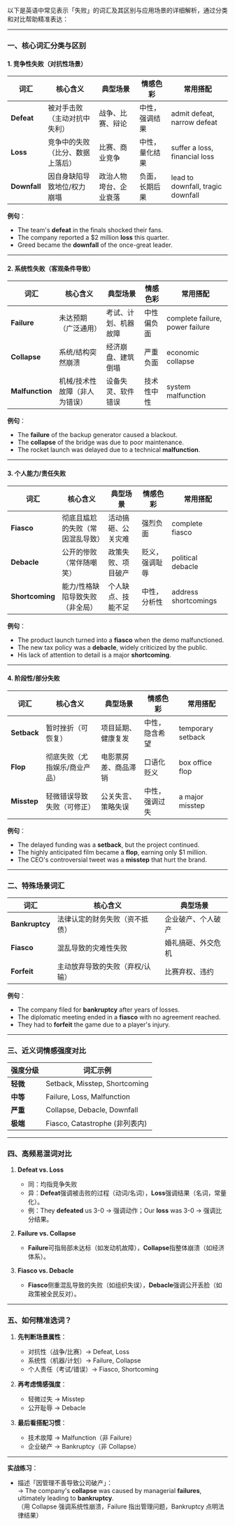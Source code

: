 以下是英语中常见表示「失败」的词汇及其区别与应用场景的详细解析，通过分类和对比帮助精准表达：

---

### **一、核心词汇分类与区别**

#### **1. 竞争性失败（对抗性场景）**

| 词汇         | 核心含义                         | 典型场景               | 情感色彩       | 常用搭配                          |
| ------------ | -------------------------------- | ---------------------- | -------------- | --------------------------------- |
| **Defeat**   | 被对手击败（主动对抗中失利）     | 战争、比赛、辩论       | 中性，强调结果 | admit defeat, narrow defeat       |
| **Loss**     | 竞争中的失败（比分、数据上落后） | 比赛、商业竞争         | 中性，量化结果 | suffer a loss, financial loss     |
| **Downfall** | 因自身缺陷导致地位/权力崩塌      | 政治人物垮台、企业衰落 | 负面，长期后果 | lead to downfall, tragic downfall |

**例句**：

- The team's **defeat** in the finals shocked their fans.
- The company reported a $2 million **loss** this quarter.
- Greed became the **downfall** of the once-great leader.

---

#### **2. 系统性失败（客观条件导致）**

| 词汇            | 核心含义                      | 典型场景             | 情感色彩   | 常用搭配                        |
| --------------- | ----------------------------- | -------------------- | ---------- | ------------------------------- |
| **Failure**     | 未达预期（广泛通用）          | 考试、计划、机器故障 | 中性偏负面 | complete failure, power failure |
| **Collapse**    | 系统/结构突然崩溃             | 经济崩盘、建筑倒塌   | 严重负面   | economic collapse               |
| **Malfunction** | 机械/技术性故障（非人为错误） | 设备失灵、软件错误   | 技术性中性 | system malfunction              |

**例句**：

- The **failure** of the backup generator caused a blackout.
- The **collapse** of the bridge was due to poor maintenance.
- The rocket launch was delayed due to a technical **malfunction**.

---

#### **3. 个人能力/责任失败**

| 词汇            | 核心含义                         | 典型场景           | 情感色彩       | 常用搭配             |
| --------------- | -------------------------------- | ------------------ | -------------- | -------------------- |
| **Fiasco**      | 彻底且尴尬的失败（常因混乱导致） | 活动搞砸、公关灾难 | 强烈负面       | complete fiasco      |
| **Debacle**     | 公开的惨败（常伴随嘲笑）         | 政策失败、项目破产 | 贬义，强调耻辱 | political debacle    |
| **Shortcoming** | 能力/性格缺陷导致失败（非全局）  | 个人缺点、技能不足 | 中性，分析性   | address shortcomings |

**例句**：

- The product launch turned into a **fiasco** when the demo malfunctioned.
- The new tax policy was a **debacle**, widely criticized by the public.
- His lack of attention to detail is a major **shortcoming**.

---

#### **4. 阶段性/部分失败**

| 词汇        | 核心含义                      | 典型场景             | 情感色彩       | 常用搭配          |
| ----------- | ----------------------------- | -------------------- | -------------- | ----------------- |
| **Setback** | 暂时挫折（可恢复）            | 项目延期、健康复发   | 中性，隐含希望 | temporary setback |
| **Flop**    | 彻底失败（尤指娱乐/商业产品） | 电影票房差、商品滞销 | 口语化贬义     | box office flop   |
| **Misstep** | 轻微错误导致失败（可修正）    | 公关失言、策略失误   | 中性，强调过失 | a major misstep   |

**例句**：

- The delayed funding was a **setback**, but the project continued.
- The highly anticipated film became a **flop**, earning only $1 million.
- The CEO's controversial tweet was a **misstep** that hurt the brand.

---

### **二、特殊场景词汇**

| 词汇           | 核心含义                        | 典型场景           |
| -------------- | ------------------------------- | ------------------ |
| **Bankruptcy** | 法律认定的财务失败（资不抵债）  | 企业破产、个人破产 |
| **Fiasco**     | 混乱导致的灾难性失败            | 婚礼搞砸、外交危机 |
| **Forfeit**    | 主动放弃导致的失败（弃权/认输） | 比赛弃权、违约     |

**例句**：

- The company filed for **bankruptcy** after years of losses.
- The diplomatic meeting ended in a **fiasco** with no agreement reached.
- They had to **forfeit** the game due to a player's injury.

---

### **三、近义词情感强度对比**

| 强度分级 | 词汇示例                       |
| -------- | ------------------------------ |
| **轻微** | Setback, Misstep, Shortcoming  |
| **中等** | Failure, Loss, Malfunction     |
| **严重** | Collapse, Debacle, Downfall    |
| **极端** | Fiasco, Catastrophe (非列表内) |

---

### **四、高频易混词对比**

1. **Defeat vs. Loss**

   - 同：均指竞争失败
   - 异：**Defeat**强调被击败的过程（动词/名词），**Loss**强调结果（名词，常量化）。
   - 例：They **defeated** us 3-0 → 强调动作；Our **loss** was 3-0 → 强调比分结果。

2. **Failure vs. Collapse**

   - **Failure**可指局部未达标（如发动机故障），**Collapse**指整体崩溃（如经济体系）。

3. **Fiasco vs. Debacle**
   - **Fiasco**侧重混乱导致的失败（如组织失误），**Debacle**强调公开丢脸（如政策被全民反对）。

---

### **五、如何精准选词？**

1. **先判断场景属性**：

   - 对抗性（战争/比赛）→ Defeat, Loss
   - 系统性（机器/计划）→ Failure, Collapse
   - 个人责任（考试/错误）→ Fiasco, Shortcoming

2. **再考虑情感强度**：

   - 轻微过失 → Misstep
   - 公开耻辱 → Debacle

3. **最后看搭配习惯**：
   - 技术故障 → Malfunction（非 Failure）
   - 企业破产 → Bankruptcy（非 Collapse）

---

**实战练习**：

- 描述「因管理不善导致公司破产」：  
  → The company's **collapse** was caused by managerial **failures**, ultimately leading to **bankruptcy**.  
  （用 Collapse 强调系统性崩溃，Failure 指出管理问题，Bankruptcy 点明法律结果）
